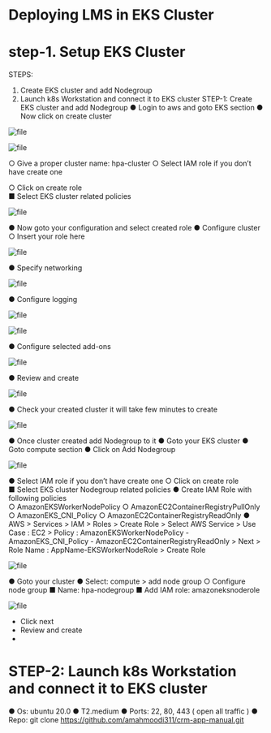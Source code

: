 # Deploying LMS in EKS Cluster 

# step-1. Setup EKS Cluster 
STEPS: 
1. Create EKS cluster and add Nodegroup 
2. Launch k8s Workstation and connect it to EKS cluster 
STEP-1: Create EKS cluster and add Nodegroup 
● Login to aws and goto EKS section 
● Now click on create cluster

![file](https://github.com/amahmoodi311/crm-eks-new/blob/56a4bb152252b76c231d45ae84d03e2450180b01/eks-1.png)

![file](https://github.com/amahmoodi311/crm-eks-new/blob/55d2ff62fe923581b65b8e81327572d4a682ce5b/eks-2.png)

○ Give a proper cluster name: hpa-cluster 
○ Select IAM role if you don’t have create one

○ Click on create role  
■ Select EKS cluster related policies 

![file](https://github.com/amahmoodi311/crm-eks-new/blob/76e7b6f7e4d0343e686963c3c77e667bc7998a82/eks-3.png)

● Now goto your configuration and select created role 
● Configure cluster 
○ Insert your role here 

![file](https://github.com/amahmoodi311/crm-eks-new/blob/76e7b6f7e4d0343e686963c3c77e667bc7998a82/eks-4.png)

● Specify networking

![file](https://github.com/amahmoodi311/crm-eks-new/blob/76e7b6f7e4d0343e686963c3c77e667bc7998a82/eks-5.png)

● Configure logging

![file](https://github.com/amahmoodi311/crm-eks-new/blob/76e7b6f7e4d0343e686963c3c77e667bc7998a82/eks-6.png)

![file](https://github.com/amahmoodi311/crm-eks-new/blob/a4fdf45b00b52c46acf9d76741991f17b2f18240/eks-7.png)

● Configure selected add-ons 

![file](https://github.com/amahmoodi311/crm-eks-new/blob/a4fdf45b00b52c46acf9d76741991f17b2f18240/eks-8.png)

● Review and create 

![file](https://github.com/amahmoodi311/crm-eks-new/blob/a4fdf45b00b52c46acf9d76741991f17b2f18240/eks-9.png)

● Check your created cluster it will take few minutes to create 

![file](https://github.com/amahmoodi311/crm-eks-new/blob/59bb88d19d5d3a97b23841c16532a03c151fb991/image/eks-10.png)

● Once cluster created add Nodegroup to it 
● Goto your EKS cluster 
● Goto compute section 
● Click on Add Nodegroup 

![file](https://github.com/amahmoodi311/crm-eks-new/blob/59bb88d19d5d3a97b23841c16532a03c151fb991/image/eks-11.png)

● Select IAM role if you don’t have create one 
○ Click on create role  
■ Select EKS cluster Nodegroup related policies 
● Create IAM Role with following policies  
○ AmazonEKSWorkerNodePolicy 
○ AmazonEC2ContainerRegistryPullOnly 
○ AmazonEKS_CNI_Policy 
○ AmazonEC2ContainerRegistryReadOnly 
● AWS > Services > IAM > Roles > Create Role > Select AWS Service > 
Use Case : EC2 > Policy : AmazonEKSWorkerNodePolicy - 
AmazonEKS_CNI_Policy - AmazonEC2ContainerRegistryReadOnly  > 
Next > Role Name : AppName-EKSWorkerNodeRole > Create Role 

![file](https://github.com/amahmoodi311/crm-eks-new/blob/59bb88d19d5d3a97b23841c16532a03c151fb991/image/eks-12.png)

● Goto your cluster 
● Select: compute > add node group 
○ Configure node group 
■ Name: hpa-nodegroup 
■ Add IAM role: amazoneksnoderole 

![file](https://github.com/amahmoodi311/crm-eks-new/blob/59bb88d19d5d3a97b23841c16532a03c151fb991/image/eks-13.png)

- Click next
-  Review and create
-   
# STEP-2: Launch k8s Workstation and connect it to EKS cluster

 ● Os: ubuntu 20.0 
● T2.medium 
● Ports: 22, 80, 443 ( open all traffic ) 
● Repo: git clone https://github.com/amahmoodi311/crm-app-manual.git



